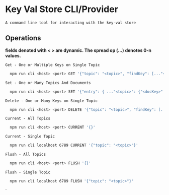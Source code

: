 # Key Val Store CLI/Provider

`A command line tool for interacting with the key-val store`


## Operations

**fields denoted with < > are dynamic. The spread op (...) denotes 0-n values.**

`Get - One or Multiple Keys on Single Topic`
```bash
  npm run cli <host> <port> GET '{"topic": "<topic>", "findKey": [..."<keys>"]}'
```

`Set - One or Many Topics And Documents`
```bash
  npm run cli <host> <port> SET '{"entry": { ..."<topic>": {"<docKey>": <inner-document-object>}}}'
```

`Delete - One or Many Keys on Single Topic`
```bash
  npm run cli <host> <port> DELETE '{"topic": "<topic>", "findKey": [..."<keys>"]}' 
```

`Current - All Topics`
```bash
  npm run cli <host> <port> CURRENT '{}'
```

`Current - Single Topic`
```bash
  npm run cli localhost 6789 CURRENT '{"topic": "<topic>"}'
```

`Flush - All Topics`
```bash
  npm run cli <host> <port> FLUSH '{}'
```

`Flush - Single Topic`
```bash
  npm run cli localhost 6789 FLUSH '{"topic": "<topic>"}'
```

`
